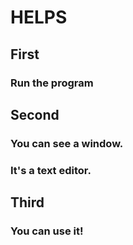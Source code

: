 # HELPS
## First
### Run the program
## Second
### You can see a window.
### It's a text editor.
## Third
### You can use it!